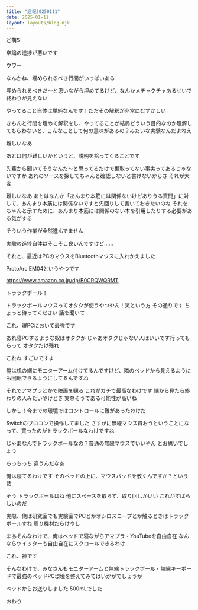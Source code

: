 ```yaml
---
title: "週報20250111"
date: 2025-01-11
layout: layouts/blog.njk
---
```


<p>ど萌5</p>

<p>卒論の進捗が悪いです</p>

<p>ウワー</p>

<p>なんかね、埋められるべき行間がいっぱいある</p>

<p>埋められるべきだ〜と思いながら埋めてるけど、なんかメチャクチャあるせいで終わりが見えない</p>

<p>やってること自体は単純なんです！ただその解釈が非常にむずかしい</p>

<p>きちんと行間を埋めて解釈をし、やってることが結局どういう目的なのか理解してもらわないと、こんなことして何の意味があるの？みたいな実験なんだよねえ</p>

<p>難しいなあ</p>

<p>あとは何が難しいかというと、説明を拾ってくることです</p>

<p>先輩から聞いてそうなんだ〜と思ってるだけで裏取ってない事実ってあるじゃないですか あれのソースを探してちゃんと確認しないと書けないからさ それが大変</p>

<p>難しいなあ あとはなんか「あんまり本筋には関係ないけどありうる質問」に対して、あんまり本筋には関係ないですと先回りして書いておきたいのね それをちゃんと示すために、あんまり本筋には関係のない本を引用したりする必要がある気がする</p>

<p>そういう作業が全然進んでません</p>

<p>実験の進捗自体はそこそこ良いんですけど……</p>

<p>それと、最近はPCのマウスをBluetoothマウスに入れかえました</p>

<p>ProtoArc EM04というやつです</p>

<p><a href="https://www.amazon.co.jp/dp/B0CRQWQRMT" target="_blank" rel="noopener noreferrer">https://www.amazon.co.jp/dp/B0CRQWQRMT</a></p>

<p>トラックボール！</p>

<p>トラックボールマウスってオタクが使うやつやん！笑という方 その通りです ちょっと待ってください 話を聞いて</p>

<p>これ、寝PCにおいて最強です</p>

<p>あれ寝PCするような奴はオタクか じゃあオタクじゃない人はいいです行ってもらって オタクだけ残れ</p>

<p>これね すごいですよ</p>

<p>俺は机の端にモニターアーム付けてるんですけど、隣のベッドから見えるようにも回転できるようにしてるんですね</p>

<p>それでアマプラとかで映画を観る これがガチで最高なわけです 端から見たら終わりの人みたいやけどさ 実際そうである可能性が高いね</p>

<p>しかし！今までの環境ではコントロールに難があったわけだ</p>

<p>Switchのプロコンで操作してました さすがに無線マウス買おうということになって、買ったのがトラックボールなわけですね</p>

<p>じゃあなんでトラックボールなの？普通の無線マウスでいいやん とお思いでしょう</p>

<p>ちっちっち 違うんだなあ</p>

<p>俺は寝てるわけです そのベッドの上に、マウスパッドを敷くんですか？という話</p>

<p>そう トラックボールはね 他にスペースを取らず、取り回しがいい これがすばらしいのだ</p>

<p>実際、俺は研究室でも実験室でPCとかオシロスコープとか触るときはトラックボールすね 周り機材だらけやし</p>

<p>まあそんなわけで、俺はベッドで寝ながらアマプラ・YouTubeを自由自在 なんならツイッターも自由自在にスクロールできるわけ</p>

<p>これ、神です</p>

<p>そんなわけで、みなさんもモニターアームと無線トラックボール・無線キーボードで最強のベッドPC環境を整えてみてはいかがでしょうか</p>

<p>ベッドからお送りしました 500mLでした</p>

<p>おわり</p>